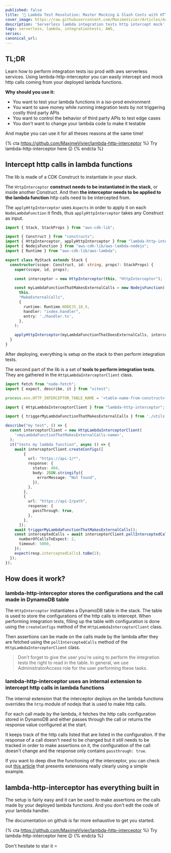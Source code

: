 ```yaml
---
published: false
title: '🚀 Lambda Test Revolution: Master Mocking & Slash Costs with HTTP-Interceptor!'
cover_image: https://raw.githubusercontent.com/MaximeVivier/Articles/master/blog-posts/lambda-http-interceptor/banner.png
description: 'Serverless lambda integration tests http intercept mock'
tags: serverless, lambda, integrationtests, AWS,
series:
canonical_url:
---
```


## TL;DR

Learn how to perform integration tests iso prod with aws serverless services. Using lambda-http-interceptor you can easily intercept and mock http calls coming from your deployed lambda functions.

**Why should you use it:**
- You want to test your lambda functions in a iso-prod environment
- You want to save money while running integration tests by not triggering costly third party APIs
- You want to control the behavior of third party APIs to test edge cases
- You don't want to change your lambda code to make it testable

And maybe you can use it for all theses reasons at the same time!

{% cta https://github.com/MaximeVivier/lambda-http-interceptor %} Try lambda-http-interceptor here 😉 {% endcta %}

##  Intercept http calls in lambda functions

The lib is made of a CDK Construct to instantiate in your stack.

The `HttpInterceptor` **construct needs to be instantiated in the stack**, or inside another Construct. And then **the interceptor needs to be applied to the lambda function** http calls need to be intercepted from.

The `applyHttpInterceptor` uses `Aspects` in order to apply it on each `NodeLambdaFunction` it finds, thus `applyHttpInterceptor` takes any Construct as input.

```ts
import { Stack, StackProps } from "aws-cdk-lib";

import { Construct } from "constructs";
import { HttpInterceptor, applyHttpInterceptor } from "lambda-http-interceptor";
import { NodejsFunction } from "aws-cdk-lib/aws-lambda-nodejs";
import { Runtime } from "aws-cdk-lib/aws-lambda";

export class MyStack extends Stack {
  constructor(scope: Construct, id: string, props?: StackProps) {
    super(scope, id, props);

    const interceptor = new HttpInterceptor(this, "HttpInterceptor");

    const myLambdaFunctionThatMakesExternalCalls = new NodejsFunction(
      this,
      "MakeExternalCalls",
      {
        runtime: Runtime.NODEJS_18_X,
        handler: "index.handler",
        entry: './handler.ts',
      },
    );

    applyHttpInterceptor(myLambdaFunctionThatDoesExternalCalls, interceptor);
  }
}
```

After deploying, everything is setup on the stack to then perform integration tests.

The second part of the lib is a set of **tools to perform integration tests**. They are gathered in the `HttpLambdaInterceptorClient` class.

```typescript
import fetch from "node-fetch";
import { expect, describe, it } from "vitest";

process.env.HTTP_INTERCEPTOR_TABLE_NAME = '<table-name-from-construct>'

import { HttpLambdaInterceptorClient } from "lambda-http-interceptor";

import { triggerMyLambdaFunctionThatMakesExternalCalls } from './utils';

describe("my test", () => {
  const interceptorClient = new HttpLambdaInterceptorClient(
    '<myLambdaFunctionThatMakesExternalCalls-name>',
  );
  it("tests my lambda function", async () => {
    await interceptorClient.createConfigs([
        {
          url: "https://api-1/*",
          response: {
            status: 404,
            body: JSON.stringify({
              errorMessage: "Not found",
            }),
          },
        },
        {
          url: "https://api-2/path",
          response: {
            passThrough: true,
          },
        },
      ]);
    await triggerMyLambdaFunctionThatMakesExternalCalls();
    const interceptedCalls = await interceptorClient.pollInterceptedCalls({
      numberOfCallsToExpect: 2,
      timeout: 5000,
    });
    expect(resp.interceptedCalls).toBe(2);
  });
});
```

## How does it work?

### lambda-http-interceptor stores the configurations and the call made in DynamoDB table

The `HttpInterceptor` instantiates a DynamoDB table in the stack. The table is used to store the configurations of the http calls to intercept. When performing integration tests, filling up the table with configuration is done using the `createConfigs` method of the `HttpLambdaInterceptorClient` class.

Then assertions can be made on the calls made by the lambda after they are fetched using the `pollInterceptedCalls` method of the `HttpLambdaInterceptorClient` class.

> Don't forget to give the user you're using to perform the integration tests the right to read in the table. In general, we use AdministratorAccess role for the user performing these tasks.

### lambda-http-interceptor uses an internal extension to intercept http calls in lambda functions

The internal extension that the interceptor deploys on the lambda functions overrides the `http` module of nodejs that is used to make http calls.

For each call made by the lambda, it fetches the http calls configuration stored in DynamoDB and either passes through the call or returns the response value configured at the start.

It keeps track of the http calls listed that are listed in the configuration. If the response of a call doesn't need to be changed but it still needs to be tracked in order to make assertions on it, the configuration of the call doesn't change and the response only contains `passthrough: true`.

If you want to deep dive the functioning of the interceptor, you can check out [this article](https://dev.to/slsbytheodo/power-up-your-serverless-application-with-aws-lambda-extensions-3a31) that presents extensions really clearly using a simple example.

## lambda-http-interceptor has everything built in

The setup is fairly easy and it can be used to make assertions on the calls made by your deployed lambda functions. And you don't edit the code of your lambda handler.

The documentation on github is far more exhaustive to get you started.

{% cta https://github.com/MaximeVivier/lambda-http-interceptor %} Try lambda-http-interceptor here 😉 {% endcta %}

Don't hesitate to star it ⭐️
